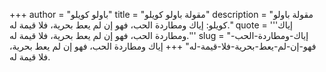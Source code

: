 +++
author = "باولو كويلو"
title = "مقولة باولو كويلو"
description = "مقولة باولو كويلو: إياك ومطاردة الحب، فهو إن لم يعط بحرية، فلا قيمة له."
quote = '''إياك ومطاردة الحب، فهو إن لم يعط بحرية، فلا قيمة له.'''
slug = "إياك-ومطاردة-الحب-فهو-إن-لم-يعط-بحرية-فلا-قيمة-له"
+++
إياك ومطاردة الحب، فهو إن لم يعط بحرية، فلا قيمة له.
